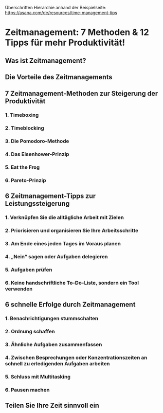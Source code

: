 Überschriften Hierarchie anhand der Beispielseite:
https://asana.com/de/resources/time-management-tips

<h1>Zeitmanagement: 7 Methoden & 12 Tipps für mehr Produktivität!</h1>
<h2>Was ist Zeitmanagement?</h2>
<h2>Die Vorteile des Zeitmanagements</h2>
<h2>7 Zeitmanagement-Methoden zur Steigerung der Produktivität</h2>
<h3>1. Timeboxing</h3>
<h3>2. Timeblocking</h3>
<h3>3. Die Pomodoro-Methode</h3>
<h3>4. Das Eisenhower-Prinzip</h3>
<h3>5. Eat the Frog</h3>
<h3>6. Pareto-Prinzip</h3>
<h2>6 Zeitmanagement-Tipps zur Leistungssteigerung</h2>
<h3>1. Verknüpfen Sie die alltägliche Arbeit mit Zielen</h3>
<h3>2. Priorisieren und organisieren Sie Ihre Arbeitsschritte</h3>
<h3>3. Am Ende eines jeden Tages im Voraus planen</h3>
<h3>4. „Nein“ sagen oder Aufgaben delegieren</h3>
<h3>5. Aufgaben prüfen</h3>
<h3>6. Keine handschriftliche To-Do-Liste, sondern ein Tool verwenden</h3>
<h2>6 schnelle Erfolge durch Zeitmanagement</h2>
<h3>1. Benachrichtigungen stummschalten</h3>
<h3>2. Ordnung schaffen</h3>
<h3>3. Ähnliche Aufgaben zusammenfassen</h3>
<h3>4. Zwischen Besprechungen oder Konzentrationszeiten an schnell zu erledigenden Aufgaben arbeiten</h3>
<h3>5. Schluss mit Multitasking</h3>
<h3>6. Pausen machen</h3>
<h2>Teilen Sie Ihre Zeit sinnvoll ein</h2>

